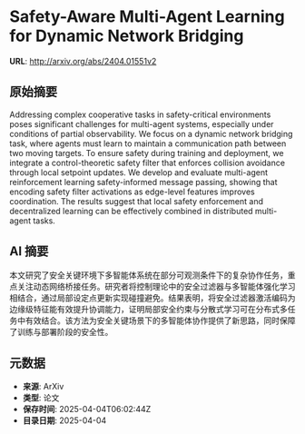# Safety-Aware Multi-Agent Learning for Dynamic Network Bridging

**URL**: http://arxiv.org/abs/2404.01551v2

## 原始摘要

Addressing complex cooperative tasks in safety-critical environments poses
significant challenges for multi-agent systems, especially under conditions of
partial observability. We focus on a dynamic network bridging task, where
agents must learn to maintain a communication path between two moving targets.
To ensure safety during training and deployment, we integrate a
control-theoretic safety filter that enforces collision avoidance through local
setpoint updates. We develop and evaluate multi-agent reinforcement learning
safety-informed message passing, showing that encoding safety filter
activations as edge-level features improves coordination. The results suggest
that local safety enforcement and decentralized learning can be effectively
combined in distributed multi-agent tasks.


## AI 摘要

本文研究了安全关键环境下多智能体系统在部分可观测条件下的复杂协作任务，重点关注动态网络桥接任务。研究者将控制理论中的安全过滤器与多智能体强化学习相结合，通过局部设定点更新实现碰撞避免。结果表明，将安全过滤器激活编码为边缘级特征能有效提升协调能力，证明局部安全约束与分散式学习可在分布式多任务中有效结合。该方法为安全关键场景下的多智能体协作提供了新思路，同时保障了训练与部署阶段的安全性。

## 元数据

- **来源**: ArXiv
- **类型**: 论文
- **保存时间**: 2025-04-04T06:02:44Z
- **目录日期**: 2025-04-04
